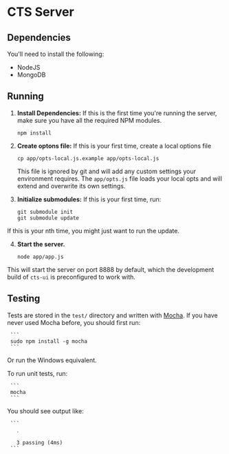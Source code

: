 CTS Server
==========

Dependencies
------------

You'll need to install the following:

* NodeJS
* MongoDB

Running
-------

1. **Install Dependencies:** If this is the first time you're running the server, make sure you have all
the required NPM modules.

     ```
     npm install
     ```

2. **Create optons file:** If this is your first time, create a local options file

     ```
     cp app/opts-local.js.example app/opts-local.js
     ```

   This file is ignored by git and will add any custom settings your
   environment requires. The `app/opts.js` file loads your local opts and will
   extend and overwrite its own settings.

3. **Initialize submodules:** If this is your first time, run:

     ```
     git submodule init
     git submodule update
     ```

If this is your nth time, you might just want to run the update.

4. **Start the server.**

     ```
     node app/app.js
     ```

This will start the server on port 8888 by default, which the development build
of `cts-ui` is preconfigured to work with.

Testing
-------

Tests are stored in the `test/` directory and written with
[Mocha](http://visionmedia.github.io/mocha/). If you have never used Mocha
before, you should first run:

     ```
     sudo npm install -g mocha
     ```

Or run the Windows equivalent.

To run unit tests, run:

     ```
     mocha
     ```

You should see output like:

     ```
       ․

       3 passing (4ms)
     ```

